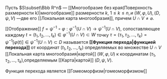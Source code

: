 Пусть $S\subset\Bbb R^n$ — [[Многообразие без края(Поверхность рахмерности k)|многообразие]] размерности $k$, $1\leq k\leq n, и \ (W,\varphi,U),(D,\psi, V)$ —две его [[Локальная карта многообразия]], причем $U\cap V\neq\varnothing$.

[[Отображение]] $f=\psi^{-1}\circ\varphi:\varphi^{-1}(U\cap V)\to\psi^{-1}(U\cap V),$ сопоставляющее каждому $t=(t_1,t_2,...,t_k)\in\varphi^{-1}(U\cap V)\subset W$ точку $\tau=(\tau_1,\tau_2,...,\tau_k)=\psi^{-1}[\varphi(t)]\in\psi^{-1}(U\cap V)\subset D$ называется **[[Функция перхода|функцией перехода]]** от координат $(t_1,t_2,...,t_k)$ определяемых во множестве $U\cap V$ [[Локальная карта многообразия|картой]] $(W,\varphi,U)$ к координатам $(\tau_1,\tau_2,...,\tau_k),$определяемым [[Карта|картой]] $(D,\psi,V).$

Функция перехода является [[Гомеоморфизм|гомеоморфизмом]]
